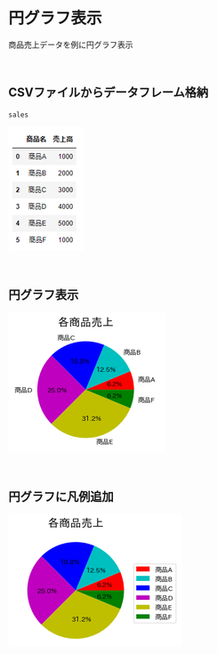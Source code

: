 # 円グラフ表示
商品売上データを例に円グラフ表示

<br>

## CSVファイルからデータフレーム格納
```
sales
```
![画像1](./image01.png)

<br>

## 円グラフ表示
![画像2](./image02.png)

<br>

## 円グラフに凡例追加
![画像3](./image03.png)

<br>
